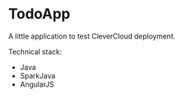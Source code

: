 # TodoApp

A little application to test CleverCloud deployment.

Technical stack:

- Java
- SparkJava
- AngularJS

